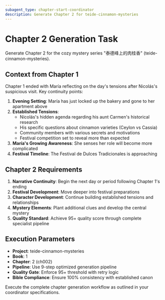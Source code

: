 ```yaml
---
subagent_type: chapter-start-coordinator
description: Generate Chapter 2 for teide-cinnamon-mysteries
---
```


# Chapter 2 Generation Task

Generate Chapter 2 for the cozy mystery series "泰德峰上的肉桂香" (teide-cinnamon-mysteries).

## Context from Chapter 1

Chapter 1 ended with María reflecting on the day's tensions after Nicolás's suspicious visit. Key continuity points:

1. **Evening Setting**: María has just locked up the bakery and gone to her apartment above
2. **Established Tensions**: 
   - Nicolás's hidden agenda regarding his aunt Carmen's historical research
   - His specific questions about cinnamon varieties (Ceylon vs Cassia) 
   - Community members with various secrets and motivations
   - Festival competition set to reveal more than expected
3. **María's Growing Awareness**: She senses her role will become more complicated
4. **Festival Timeline**: The Festival de Dulces Tradicionales is approaching

## Chapter 2 Requirements

1. **Narrative Continuity**: Begin the next day or period following Chapter 1's ending
2. **Festival Development**: Move deeper into festival preparations 
3. **Character Development**: Continue building established tensions and relationships
4. **Mystery Elements**: Plant additional clues and develop the central mystery
5. **Quality Standard**: Achieve 95+ quality score through complete specialist pipeline

## Execution Parameters

- **Project**: teide-cinnamon-mysteries
- **Book**: 1  
- **Chapter**: 2 (ch002)
- **Pipeline**: Use 9-step optimized generation pipeline
- **Quality Gate**: Enforce 95+ threshold with retry logic
- **Bible Compliance**: Ensure 100% consistency with established canon

Execute the complete chapter generation workflow as outlined in your coordinator specifications.
